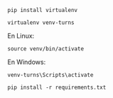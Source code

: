 ```shell
pip install virtualenv
```

```shell
virtualenv venv-turns
```

En Linux:
```
source venv/bin/activate
```

En Windows:
```
venv-turns\Scripts\activate
```

```
pip install -r requirements.txt
```